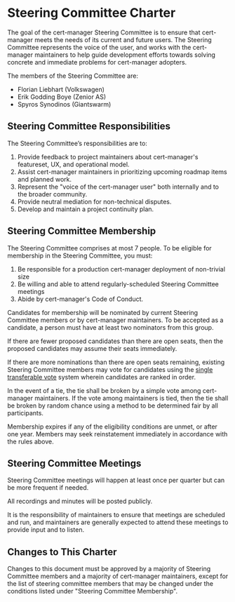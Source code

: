 # Steering Committee Charter

The goal of the cert-manager Steering Committee is to ensure that cert-manager
meets the needs of its current and future users. The Steering Committee
represents the voice of the user, and works with the cert-manager maintainers to
help guide development efforts towards solving concrete and immediate problems
for cert-manager adopters.

The members of the Steering Committee are:

- Florian Liebhart (Volkswagen)
- Erik Godding Boye (Zenior AS)
- Spyros Synodinos (Giantswarm)

## Steering Committee Responsibilities

The Steering Committee’s responsibilities are to:

1. Provide feedback to project maintainers about cert-manager's featureset, UX,
   and operational model.
2. Assist cert-manager maintainers in prioritizing upcoming roadmap items and
   planned work.
3. Represent the "voice of the cert-manager user" both internally and to the
   broader community.
4. Provide neutral mediation for non-technical disputes.
5. Develop and maintain a project continuity plan.

## Steering Committee Membership

The Steering Committee comprises at most 7 people. To be eligible for membership
in the Steering Committee, you must:

1. Be responsible for a production cert-manager deployment of non-trivial size
2. Be willing and able to attend regularly-scheduled Steering Committee meetings
3. Abide by cert-manager's Code of Conduct.

Candidates for membership will be nominated by current Steering Committee
members or by cert-manager maintainers. To be accepted as a candidate, a
person must have at least two nominators from this group.

If there are fewer proposed candidates than there are open seats, then the proposed
candidates may assume their seats immediately.

If there are more nominations than there are open seats remaining, existing
Steering Committee members may vote for candidates using the
[single transferable vote](https://en.wikipedia.org/wiki/Single_transferable_vote)
system wherein candidates are ranked in order.

In the event of a tie, the tie shall be broken by a simple vote among cert-manager maintainers.
If the vote among maintainers is tied, then the tie shall be broken by random chance using a method
to be determined fair by all participants.

Membership expires if any of the eligibility conditions are unmet, or after one
year. Members may seek reinstatement immediately in accordance with the rules
above.

## Steering Committee Meetings

Steering Committee meetings will happen at least once per quarter but can be more frequent if needed.

All recordings and minutes will be posted publicly.

It is the responsibility of maintainers to ensure that meetings are scheduled and run, and maintainers are generally expected to attend these meetings to provide input and to listen.

## Changes to This Charter

Changes to this document must be approved by a majority of Steering Committee
members and a majority of cert-manager maintainers, except for the list of
steering committee members that may be changed under the conditions listed under
"Steering Committee Membership".
